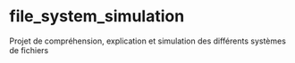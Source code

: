 # file_system_simulation

Projet de compréhension, explication et simulation des différents systèmes de fichiers